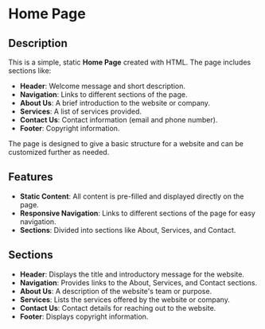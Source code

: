 # Home Page

## Description

This is a simple, static **Home Page** created with HTML. The page includes sections like:

- **Header**: Welcome message and short description.
- **Navigation**: Links to different sections of the page.
- **About Us**: A brief introduction to the website or company.
- **Services**: A list of services provided.
- **Contact Us**: Contact information (email and phone number).
- **Footer**: Copyright information.

The page is designed to give a basic structure for a website and can be customized further as needed.

## Features

- **Static Content**: All content is pre-filled and displayed directly on the page.
- **Responsive Navigation**: Links to different sections of the page for easy navigation.
- **Sections**: Divided into sections like About, Services, and Contact.

## Sections

- **Header**: Displays the title and introductory message for the website.
- **Navigation**: Provides links to the About, Services, and Contact sections.
- **About Us**: A description of the website's team or purpose.
- **Services**: Lists the services offered by the website or company.
- **Contact Us**: Contact details for reaching out to the website.
- **Footer**: Displays copyright information.
